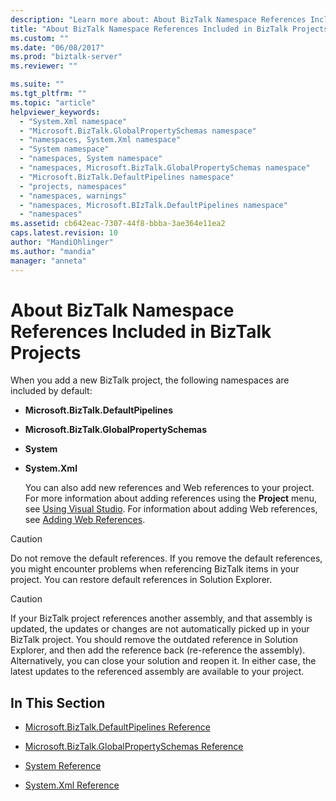 ```yaml
---
description: "Learn more about: About BizTalk Namespace References Included in BizTalk Projects"
title: "About BizTalk Namespace References Included in BizTalk Projects | Microsoft Docs"
ms.custom: ""
ms.date: "06/08/2017"
ms.prod: "biztalk-server"
ms.reviewer: ""

ms.suite: ""
ms.tgt_pltfrm: ""
ms.topic: "article"
helpviewer_keywords: 
  - "System.Xml namespace"
  - "Microsoft.BizTalk.GlobalPropertySchemas namespace"
  - "namespaces, System.Xml namespace"
  - "System namespace"
  - "namespaces, System namespace"
  - "namespaces, Microsoft.BizTalk.GlobalPropertySchemas namespace"
  - "Microsoft.BizTalk.DefaultPipelines namespace"
  - "projects, namespaces"
  - "namespaces, warnings"
  - "namespaces, Microsoft.BIzTalk.DefaultPipelines namespace"
  - "namespaces"
ms.assetid: cb642eac-7307-44f8-bbba-3ae364e11ea2
caps.latest.revision: 10
author: "MandiOhlinger"
ms.author: "mandia"
manager: "anneta"
---
```

# About BizTalk Namespace References Included in BizTalk Projects
When you add a new BizTalk project, the following namespaces are included by default:  
  
- **Microsoft.BizTalk.DefaultPipelines**  
  
- **Microsoft.BizTalk.GlobalPropertySchemas**  
  
- **System**  
  
- **System.Xml**  
  
  You can also add new references and Web references to your project. For more information about adding references using the **Project** menu, see [Using Visual Studio](../core/using-visual-studio.md). For information about adding Web references, see [Adding Web References](../core/adding-web-references.md).  
  
> [!CAUTION]
>  Do not remove the default references. If you remove the default references, you might encounter problems when referencing BizTalk items in your project. You can restore default references in Solution Explorer.  
  
> [!CAUTION]
>  If your BizTalk project references another assembly, and that assembly is updated, the updates or changes are not automatically picked up in your BizTalk project. You should remove the outdated reference in Solution Explorer, and then add the reference back (re-reference the assembly). Alternatively, you can close your solution and reopen it. In either case, the latest updates to the referenced assembly are available to your project.  
  
## In This Section  
  
-   [Microsoft.BizTalk.DefaultPipelines Reference](../core/microsoft-biztalk-defaultpipelines-reference.md)  
  
-   [Microsoft.BizTalk.GlobalPropertySchemas Reference](../core/microsoft-biztalk-globalpropertyschemas-reference.md)  
  
-   [System Reference](../core/system-reference.md)  
  
-   [System.Xml Reference](../core/system-xml-reference.md)
